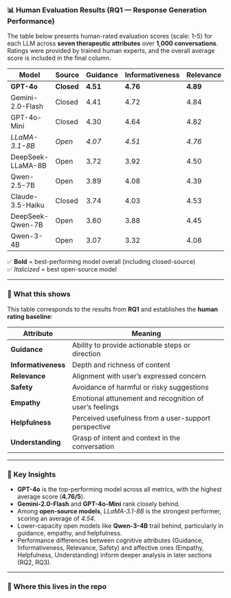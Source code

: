### 📊 Human Evaluation Results (RQ1 — Response Generation Performance)

The table below presents human-rated evaluation scores (scale: 1–5) for each LLM across **seven therapeutic attributes** over **1,000 conversations**. Ratings were provided by trained human experts, and the overall average score is included in the final column.

| **Model**            | **Source** | **Guidance** | **Informativeness** | **Relevance** | **Safety** | **Empathy** | **Helpfulness** | **Understanding** | **Avg** |
|----------------------|-----------|--------------|----------------------|--------------|-----------|------------|----------------|------------------|--------|
| **GPT-4o**           | **Closed** | **4.51**     | **4.76**             | **4.89**     | **4.96**  | **4.60**   | **4.72**       | **4.89**         | **4.76** |
| Gemini-2.0-Flash     | Closed     | 4.41         | 4.72                 | 4.84         | 4.95      | 4.30       | 4.49           | 4.85             | 4.65   |
| GPT-4o-Mini          | Closed     | 4.30         | 4.64                 | 4.82         | 4.95      | 4.31       | 4.55           | 4.84             | 4.63   |
| *LLaMA-3.1-8B*       | *Open*     | *4.07*       | *4.51*               | *4.76*       | *4.89*    | *4.36*     | *4.42*         | *4.78*           | *4.54* |
| DeepSeek-LLaMA-8B    | Open       | 3.72         | 3.92                 | 4.50         | 4.76      | 4.16       | 3.87           | 4.49             | 4.20   |
| Qwen-2.5-7B          | Open       | 3.89         | 4.08                 | 4.39         | 4.55      | 4.01       | 4.13           | 4.38             | 4.20   |
| Claude-3.5-Haiku     | Closed     | 3.74         | 4.03                 | 4.53         | 4.79      | 3.82       | 3.81           | 4.55             | 4.18   |
| DeepSeek-Qwen-7B     | Open       | 3.60         | 3.88                 | 4.45         | 4.72      | 4.25       | 3.80           | 4.47             | 4.16   |
| Qwen-3-4B            | Open       | 3.07         | 3.32                 | 4.08         | 4.46      | 3.62       | 3.20           | 4.07             | 3.64   |

✅ **Bold** = best-performing model overall (including closed-source)  
✅ *Italicized* = best open-source model

---

### 📍 What this shows

This table corresponds to the results from **RQ1** and establishes the **human rating baseline**:

| Attribute | Meaning |
|----------|---------|
| **Guidance** | Ability to provide actionable steps or direction |
| **Informativeness** | Depth and richness of content |
| **Relevance** | Alignment with user’s expressed concern |
| **Safety** | Avoidance of harmful or risky suggestions |
| **Empathy** | Emotional attunement and recognition of user’s feelings |
| **Helpfulness** | Perceived usefulness from a user-support perspective |
| **Understanding** | Grasp of intent and context in the conversation |

---

### 📎 Key Insights

- **GPT-4o** is the top-performing model across all metrics, with the highest average score (**4.76/5**).
- **Gemini-2.0-Flash** and **GPT-4o-Mini** rank closely behind.
- Among **open-source models**, *LLaMA-3.1-8B* is the strongest performer, scoring an average of *4.54*.
- Lower-capacity open models like **Qwen-3-4B** trail behind, particularly in guidance, empathy, and helpfulness.
- Performance differences between cognitive attributes (Guidance, Informativeness, Relevance, Safety) and affective ones (Empathy, Helpfulness, Understanding) inform deeper analysis in later sections (RQ2, RQ3).

---

### 📂 Where this lives in the repo
